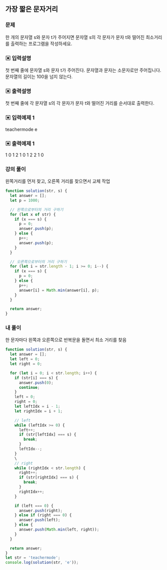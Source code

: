 ## 가장 짧은 문자거리

### 문제

한 개의 문자열 s와 문자 t가 주어지면 문자열 s의 각 문자가 문자 t와 떨어진 최소거리를 출력하는 프로그램을 작성하세요.

### ▣ 입력설명

첫 번째 줄에 문자열 s와 문자 t가 주어진다. 문자열과 문자는 소문자로만 주어집니다. 문자열의 길이는 100을 넘지 않는다.

### ▣ 출력설명

첫 번째 줄에 각 문자열 s의 각 문자가 문자 t와 떨어진 거리를 순서대로 출력한다.

### ▣ 입력예제 1

teachermode e

### ▣ 출력예제 1

1 0 1 2 1 0 1 2 2 1 0

### 강의 풀이

왼쪽거리를 먼저 찾고, 오른쪽 거리를 찾으면서 교체 작업

```js
function solution(str, s) {
  let answer = [];
  let p = 1000;

  // 왼쪽으로부터의 거리 구하기
  for (let x of str) {
    if (x === s) {
      p = 0;
      answer.push(p);
    } else {
      p++;
      answer.push(p);
    }
  }

  // 오른쪽으로부터의 거리 구하기
  for (let i = str.length - 1; i >= 0; i--) {
    if (x === s) {
      p = 0;
    } else {
      p++;
      answer[i] = Math.min(answer[i], p);
    }
  }

  return answer;
}
```

### 내 풀이

한 문자마다 왼쪽과 오른쪽으로 반복문을 돌면서 최소 거리를 찾음

```js
function solution(str, s) {
  let answer = [];
  let left = 0;
  let right = 0;

  for (let i = 0; i < str.length; i++) {
    if (str[i] === s) {
      answer.push(0);
      continue;
    }
    left = 0;
    right = 0;
    let leftIdx = i - 1;
    let rightIdx = i + 1;

    // left
    while (leftIdx >= 0) {
      left++;
      if (str[leftIdx] === s) {
        break;
      }
      leftIdx--;
    }
    \
    // right
    while (rightIdx < str.length) {
      right++;
      if (str[rightIdx] === s) {
        break;
      }
      rightIdx++;
    }

    if (left === 0) {
      answer.push(right);
    } else if (right === 0) {
      answer.push(left);
    } else {
      answer.push(Math.min(left, right));
    }
  }

  return answer;
}
let str = 'teachermode';
console.log(solution(str, 'e'));
```
